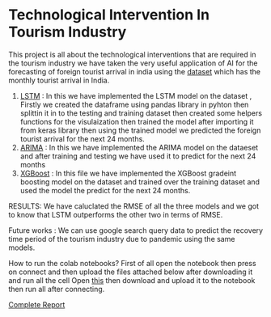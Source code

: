 # Technological Intervention In Tourism Industry 
This project is all about the technological interventions that are required in the tourism industry we have taken the very useful application of AI for the forecasting of foreign tourist arrival in india using the [dataset](https://www.statista.com/statistics/305501/number-of-international-tourist-arrivals-in-india/) which has the monthly tourist arrival in India.
1. [LSTM](https://colab.research.google.com/drive/1yTI0tZ9pxBtIC9-tQXQUD3SMjFvPspIy#scrollTo=PxVbLiIgCtAk) : In this we have implemented the LSTM model on the dataset , Firstly we created the dataframe using pandas library in pyhton then splittin it in to the testing and training dataset then created some helpers functions for the visulaization then trained the model after importing it from keras library then using the trained model we predicted the foreign tourist arrival for the next 24 months.
2. [ARIMA](https://colab.research.google.com/drive/1iwzLxO7JQ65gQG3TMmirT_kfo9s1LOZz#scrollTo=8wMr1dsAX0Y4) : In this we have  implemented the ARIMA model on the dataeset and after training and testing we have used it to predict for the next 24 months
3. [XGBoost](https://colab.research.google.com/drive/1UoLomvYC6l2Wd7Mpu7vdcT1L8yJ7w4Ib#scrollTo=1624iRrKfEXi) : In this file we have implemented the XGBoost gradeint boosting model on the dataset and trained over the training dataset and used the model the predict for the next 24 months.

RESULTS: 
We have caluclated the RMSE of all the three models and we got to know that LSTM outperforms the other two in terms of RMSE.

Future works : 
We can use google search query data to predict the recovery time period of the tourism industry due to pandemic using the same models.

How to run the colab notebooks? 
First of all open the notebook then press on connect and then upload the files attached below after downloading it and run all the cell 
Open [this](https://docs.google.com/spreadsheets/d/15FDCd92FEXP_fpKZuHuUx2XFH6vSBEN6SLhIfEwA5yo/edit?usp=sharing) then download and upload it to the notebook then run all after connecting.

[Complete Report](https://drive.google.com/file/d/1dDyoni0J0BRYWoIhYjoOEXSOssDFGc8P/view?usp=sharing)

